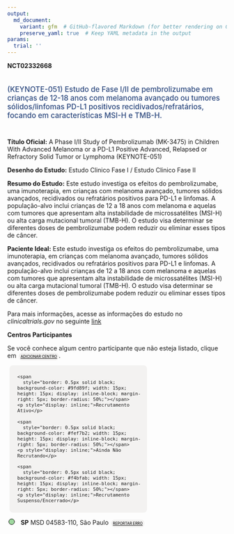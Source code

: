 ```yaml
---
output: 
  md_document:
    variant: gfm  # GitHub-flavored Markdown (for better rendering on GitHub)
    preserve_yaml: true  # Keep YAML metadata in the output
params:
  trial: ''
---
```


**NCT02332668**

<div style="padding: 5px 5px 5px 0px; font-size: 1.20em; font-weight: 500; color: #2E4A7F; text-align: left; margin-bottom: 20px">

(KEYNOTE-051) Estudo de Fase I/II de pembrolizumabe em crianças de 12-18
anos com melanoma avançado ou tumores sólidos/linfomas PD-L1 positivos
recidivados/refratários, focando em características MSI-H e TMB-H.

</div>

**Título Oficial:** A Phase I/II Study of Pembrolizumab (MK-3475) in
Children With Advanced Melanoma or a PD-L1 Positive Advanced, Relapsed
or Refractory Solid Tumor or Lymphoma (KEYNOTE-051)

**Desenho do Estudo:** Estudo Clinico Fase I / Estudo Clinico Fase II

**Resumo do Estudo:** Este estudo investiga os efeitos do
pembrolizumabe, uma imunoterapia, em crianças com melanoma avançado,
tumores sólidos avançados, recidivados ou refratários positivos para
PD-L1 e linfomas. A população-alvo inclui crianças de 12 a 18 anos com
melanoma e aquelas com tumores que apresentam alta instabilidade de
microssatélites (MSI-H) ou alta carga mutacional tumoral (TMB-H). O
estudo visa determinar se diferentes doses de pembrolizumabe podem
reduzir ou eliminar esses tipos de câncer.

**Paciente Ideal:** Este estudo investiga os efeitos do pembrolizumabe,
uma imunoterapia, em crianças com melanoma avançado, tumores sólidos
avançados, recidivados ou refratários positivos para PD-L1 e linfomas. A
população-alvo inclui crianças de 12 a 18 anos com melanoma e aquelas
com tumores que apresentam alta instabilidade de microssatélites (MSI-H)
ou alta carga mutacional tumoral (TMB-H). O estudo visa determinar se
diferentes doses de pembrolizumabe podem reduzir ou eliminar esses tipos
de câncer.

Para mais informações, acesse as informações do estudo no
*clinicaltrials.gov* no seguinte
[link](https://clinicaltrials.gov/ct2/show/NCT02332668)

**Centros Participantes**

Se você conhece algum centro participante que não esteja listado, clique
em
<span style="color: #2E4A7F; margin-left: 2px; padding: 4px; background-color: #f3f2f1; border-radius: 8px; font-weight: 500; font-size: 0.6em"><a
href="https://flazar.shinyapps.io/formsapp?study_nct_id=NCT02332668&amp;location_id=N%2FA&amp;location_full_name=N%2FA&amp;form_type=Adicionar%20Centro"
target="_blank">ADICIONAR CENTRO</a></span>.

<div style="margin-bottom: 8px; margin-left: 5px; padding: 8px; max-width: 300px; background-color: #f3f2f1; border-radius: 8px; font-size: 0.9em">

<div style="margin-left: 10px;">

    <span 
      style="border: 0.5px solid black; background-color: #9fd89f; width: 15px; height: 15px; display: inline-block; margin-right: 5px; border-radius: 50%;"></span>
    <p style="display: inline;">Recrutamento Ativo</p>

</div>

<div style="margin-left: 10px;">

    <span 
      style="border: 0.5px solid black; background-color: #fef7b2; width: 15px; height: 15px; display: inline-block; margin-right: 5px; border-radius: 50%;"></span>
    <p style="display: inline;">Ainda Não Recrutando</p>

</div>

<div style="margin-left: 10px;">

    <span 
      style="border: 0.5px solid black; background-color: #f4bfab; width: 15px; height: 15px; display: inline-block; margin-right: 5px; border-radius: 50%;"></span>
    <p style="display: inline;">Recrutamento Suspenso/Encerrado</p>

</div>

</div>

<div style="margin: 3px;">

<span style="border: 0.5px solid black; display: inline-block; width: 12px; height: 12px; border-radius: 50%; margin-right: 10px; padding-bottom: 0px; background-color: #9fd89f;"></span>
<b>SP</b> MSD 04583-110, São Paulo
<span style="color: #2E4A7F; margin-left: 2px; padding: 4px; background-color: #f3f2f1; border-radius: 8px; font-weight: 500; font-size: 0.6em"><a
href="https://flazar.shinyapps.io/formsapp?study_nct_id=NCT02332668&amp;location_id=MSDBRASILSAOPAULOBRAZIL&amp;location_full_name=MSD%2C%2004583-110%2C%20S%C3%A3o%20Paulo&amp;form_type=Reportar%20Erro"
target="_blank">REPORTAR ERRO</a></span>

</div>

